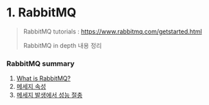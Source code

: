 # 1. RabbitMQ

> RabbitMQ tutorials : https://www.rabbitmq.com/getstarted.html
> 
> RabbitMQ in depth 내용 정리


### RabbitMQ summary

1. [What is RabbitMQ?](https://github.com/cooper-dev-lab/spring-rabbitmq-basic/wiki/1.-What-is-RabbitMQ)
2. [메세지 속성](https://github.com/cooper-dev-lab/spring-rabbitmq-basic/wiki/2.-%EB%A9%94%EC%84%B8%EC%A7%80-%EC%86%8D%EC%84%B1)
3. [메세지 발생에서 성능 절충](https://github.com/cooper-dev-lab/spring-rabbitmq-basic/wiki/3.-%EB%A9%94%EC%84%B8%EC%A7%80-%EB%B0%9C%EC%83%9D%EC%97%90%EC%84%9C-%EC%84%B1%EB%8A%A5-%EC%A0%88%EC%B6%A9)
